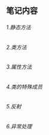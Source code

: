 <h2>笔记内容</h2>
<h6>1.静态方法</h6>
<h6>2.类方法</h6>
<h6>3.属性方法</h6>
<h6>4.类的特殊成员</h6>
<h6>5.反射</h6>
<h6>6.异常处理</h6>
